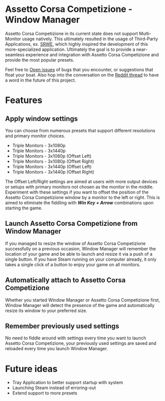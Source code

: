# Assetto Corsa Competizione - Window Manager
 
Assetto Corsa Competizione in its current state does not support Multi-Monitor usage natively. This ultimately resulted in the usage of Third-Party Applications, ex. [SRWE](https://github.com/dtgDTGdtg/SRWE), which highly inspired the development of this more-specialized application. Ultimately the goal is to provide a near-seamless experience and integration with Assetto Corsa Competizione and provide the most popular presets.

Feel free to [Open issues](https://github.com/kristofkerekes/acc-windowmanager/issues) of bugs that you encounter, or suggestions that float your boat. Also hop into the conversation on the [Reddit thread]() to have a word in the future of this project.
 
 # Features
 
 ## Apply window settings
 
 You can choose from numerous presets that support different resolutions and primary monitor choices.
 * Triple Monitors - 3x1080p
 * Triple Monitors - 3x1440p
 * Triple Monitors - 3x1080p (Offset Left)
 * Triple Monitors - 3x1080p (Offset Right)
 * Triple Monitors - 3x1440p (Offset Left)
 * Triple Monitors - 3x1440p (Offset Right)

The Offset Left/Right settings are aimed at users with more output devices or setups with primary monitors not chosen as the monitor in the middle. Experiment with these settings if you want to offset the position of the Assetto Corsa Competizione window by a monitor to the left or right. This is aimed to eliminate the fiddling with ***Win Key + Arrow*** combinations upon starting the game.

## Launch Assetto Corsa Competizione from Window Manager

If you managed to resize the window of Assetto Corsa Competizione successfully on a previous occasion, Window Manager will remember the location of your game and be able to launch and resize it via a push of a single button. If you have Steam running on your computer already, it only takes a single click of a button to enjoy your game on all monitors.

## Automatically attach to Assetto Corsa Competizione
 
Whether you started Window Manager or Assetto Corsa Competizione first, Window Manager will detect the presence of the game and automatically resize its window to your preferred size.
 
 ## Remember previously used settings
 
 No need to fiddle around with settings every time you want to launch Assetto Corsa Competizione, your previously used settings are saved and reloaded every time you launch Window Manager.
 
 # Future ideas
* Tray Application to better support startup with system
* Launching Steam instead of erroring-out
* Extend support to more presets
